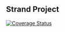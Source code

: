 ## Strand Project 

[![Coverage Status](https://coveralls.io/repos/github/wlchair/travel/badge.svg?branch=master)](https://coveralls.io/github/wlchair/travel?branch=master)